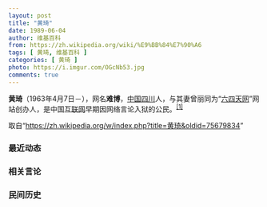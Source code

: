```yaml
---
layout: post
title: "黄琦"
date: 1989-06-04
author: 维基百科
from: https://zh.wikipedia.org/wiki/%E9%BB%84%E7%90%A6
tags: [ 黄琦, 维基百科 ]
categories: [ 黄琦 ]
photo: https://i.imgur.com/OGcNb53.jpg
comments: true
---
```

<div class="mw-parser-output">

<p><b>黄琦</b>（1963年4月7日<span class="useeditintro" title="Template:BLP editintro">－</span>），网名<b>难博</b>，<a href="/wiki/%E4%B8%AD%E8%8F%AF%E4%BA%BA%E6%B0%91%E5%85%B1%E5%92%8C%E5%9C%8B" class="mw-redirect" title="中華人民共和國">中国</a><a href="/wiki/%E5%9B%9B%E5%B7%9D" class="mw-redirect" title="四川">四川</a>人，与其妻曾丽同为“<a href="/wiki/%E5%85%AD%E5%9B%9B%E5%A4%A9%E7%BD%91" title="六四天网">六四天网</a>”网站创办人，是中国<a href="/wiki/%E4%BA%92%E8%81%94%E7%BD%91" title="互联网">互联网</a>早期因网络言论入狱的公民。<sup id="cite_ref-堅持普世價值_1-0" class="reference"><a href="#cite_note-堅持普世價值-1">[1]</a></sup>
</p>
</div><!--esi <esi:include src="/esitest-fa8a495983347898/content" /> --><noscript><img src="//zh.wikipedia.org/wiki/Special:CentralAutoLogin/start?type=1x1" alt="" title="" width="1" height="1" style="border: none; position: absolute;"></noscript>
<div class="printfooter" data-nosnippet="">取自“<a dir="ltr" href="https://zh.wikipedia.org/w/index.php?title=黄琦&amp;oldid=75679834">https://zh.wikipedia.org/w/index.php?title=黄琦&amp;oldid=75679834</a>”</div><div id="recent-news"><h3>最近动态</h3><ul></ul></div><div id="open-opinion"><h3>相关言论</h3><ul></ul></div><div id="mjls-record"><h3>民间历史</h3><ul></ul></div>
